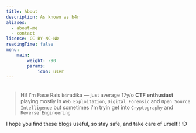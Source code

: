 ```yaml
---
title: About
description: As known as b4r
aliases:
  - about-me
  - contact
license: CC BY-NC-ND
readingTime: false
menu:
    main:
        weight: -90
        params:
            icon: user
---
```

###### 
>Hi! I’m Fase Rais `b4r`adika — just average 17y/o <strong> CTF enthusiast</strong> playing mostly in `Web Exploitation`, `Digital Forensic` and `Open Source Intelligence` but sometimes i'm tryin get into `Cryptography` and `Reverse Engineering`

I hope you find these blogs useful, so stay safe, and take care of urself!! :D
